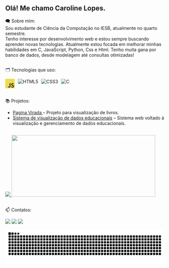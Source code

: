 ## Olá! Me chamo Caroline Lopes.  

🗨️ Sobre mim:  
Sou estudante de Ciência da Computação no IESB, atualmente no quarto semestre.  
Tenho interesse por desenvolvimento web e estou sempre buscando aprender novas tecnologias. Atualmente estou focada em melhorar minhas habilidades em C, JavaScript, Python, Css e Html. Tenho muita gana por banco de dados, desde modelagem até consultas otimizadas!
  
##

🗂️ Tecnologias que uso:  

<div style="display: flex; gap: 10px; align-items: center;">
  <img src="https://raw.githubusercontent.com/github/explore/80688e429a7d4ef2fca1e82350fe8e3517d3494d/topics/javascript/javascript.png" alt="JavaScript" style="height: 30px;">
  <img src="https://cdn.jsdelivr.net/gh/devicons/devicon@latest/icons/html5/html5-original.svg" alt="HTML5" style="height: 30px;">
  <img src="https://cdn.jsdelivr.net/gh/devicons/devicon@latest/icons/css3/css3-original.svg" alt="CSS3" style="height: 30px;">
  <img src="https://cdn.jsdelivr.net/gh/devicons/devicon@latest/icons/c/c-original.svg" alt="C" style="height: 30px;">
</div>

##  

📚 Projetos:

- [Pagina Virada ](https://github.com/lpmtm/site_busca_livros.git) – Projeto para visualização de livros. 
- [Sistema de visualização de dados educacionais](https://github.com/ianmelo1/Projeto-Integrador.git) – Sistema web voltado à visualização e gerenciamento de dados educacionais.

##

<div>
  <a href="https://github.com/lpmtm/github-readme-stats">
    <img width="350em" src="https://github-readme-stats.vercel.app/api/top-langs/?username=lpmtm&layout=compact&theme=tokyonight&hide_border=true&cache_seconds=60" />
    <img width="455em" height ="195em"src="https://github-readme-stats.vercel.app/api?username=lpmtm&show_icons=true&include_all_commits=true&theme=tokyonight&hide_border=true&cache_seconds=1800" />
  </a>
</div> 

##

📫 Contatos:  

  <a href="https://www.linkedin.com/in/caroline-lopes-martins-2911b734b/" target="_blank"><img src="https://img.shields.io/badge/-LinkedIn-%230077B5?style=for-the-badge&logo=linkedin&logoColor=white" target="_blank"></a>
  <a href="mailto:lpcarolinelopes@gmail.com"><img src="https://img.shields.io/badge/-Gmail-%23333?style=for-the-badge&logo=gmail&logoColor=white" target="_blank"></a>
  <a href="https://www.instagram.com/carol.lopees/" target="_blank"><img src="https://img.shields.io/badge/-Instagram-%23E4405F?style=for-the-badge&logo=instagram&logoColor=white" target="_blank"></a>


<picture>
  <source media="(prefers-color-scheme: dark)" srcset="https://raw.githubusercontent.com/lpmtm/lpmtm/output/github-contribution-grid-snake-dark.svg">
  <source media="(prefers-color-scheme: light)" srcset="https://raw.githubusercontent.com/lpmtm/lpmtm/output/github-contribution-grid-snake.svg">
  <img alt="github contribution grid snake animation" src="https://raw.githubusercontent.com/lpmtm/lpmtm/output/github-contribution-grid-snake.svg">
</picture>
